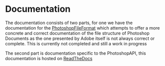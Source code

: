 # Documentation

The documentation consists of two parts, for one we have the documentation for the [PhotoshopFileFormat](./PhotoshopFileFormat/README.md) which attempts to offer a more concrete and correct documentation of the file structure of Photoshop Documents as the one presented by Adobe itself is not always correct or complete. This is currently not completed and still a work in progress

The second part is documentation specific to the PhotoshopAPI, this documentation is hosted on [ReadTheDocs](https://photoshopapi.readthedocs.io/)